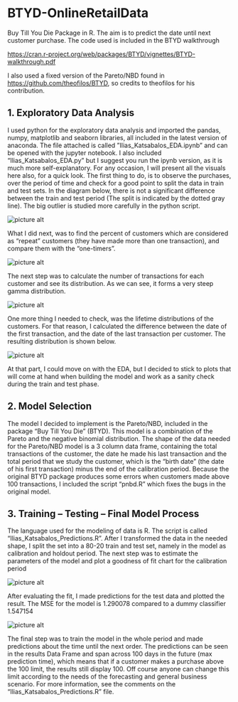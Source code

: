 # BTYD-OnlineRetailData
Buy Till You Die Package in R. The aim is to predict the date until next customer purchase. The code used is included in the BTYD walkthrough

https://cran.r-project.org/web/packages/BTYD/vignettes/BTYD-walkthrough.pdf

I also used a fixed version of the Pareto/NBD found in https://github.com/theofilos/BTYD, so credits to theofilos for his contribution.

## 1. Exploratory Data Analysis
I used python for the exploratory data analysis and imported the pandas, numpy, matplotlib and seaborn libraries, all included in the latest version of anaconda. The file attached is called ”Ilias_Katsabalos_EDA.ipynb” and can be opened with the jupyter notebook. I also included “Ilias_Katsabalos_EDA.py” but I suggest you run the ipynb version, as it is much more self-explanatory. For any occasion, I will present all the visuals here also, for a quick look.
The first thing to do, is to observe the purchases, over the period of time and check for a good point to split the data in train and test sets. In the diagram below, there is not a significant difference between the train and test period (The split is indicated by the dotted gray line). The big outlier is studied more carefully in the python script.

![picture alt](https://github.com/iliasKatsabalos/BTYD-OnlineRetailData/blob/master/images/chart1.png)

What I did next, was to find the percent of customers which are considered as “repeat” customers (they have made more than one transaction), and compare them with the “one-timers”.

![picture alt](https://github.com/iliasKatsabalos/BTYD-OnlineRetailData/blob/master/images/chart2.png)

The next step was to calculate the number of transactions for each customer and see its distribution. As we can see, it forms a very steep gamma distribution.

![picture alt](https://github.com/iliasKatsabalos/BTYD-OnlineRetailData/blob/master/images/chart3.png)

One more thing I needed to check, was the lifetime distributions of the customers. For that reason, I calculated the difference between the date of the first transaction, and the date of the last transaction per customer. The resulting distribution is shown below.

![picture alt](https://github.com/iliasKatsabalos/BTYD-OnlineRetailData/blob/master/images/chart4.png)

At that part, I could move on with the EDA, but I decided to stick to plots that will come at hand when building the model and work as a sanity check during the train and test phase.

## 2. Model Selection
The model I decided to implement is the Pareto/NBD, included in the package “Buy Till You Die” (BTYD). This model is a combination of the Pareto and the negative binomial distribution. The shape of the data needed for the Pareto/NBD model is a 3 column data frame, containing the total transactions of the customer, the date he made his last transaction and the total period that we study the customer, which is the “birth date” (the date of his first transaction) minus the end of the calibration period.
Because the original BTYD package produces some errors when customers made above 100 transactions, I included the script “pnbd.R” which fixes the bugs in the original model.

## 3. Training – Testing – Final Model Process
The language used for the modeling of data is R. The script is called “Ilias_Katsabalos_Predictions.R”.
After I transformed the data in the needed shape, I split the set into a 80-20 train and test set, namely in the model as calibration and holdout period. The next step was to estimate the parameters of the model and plot a goodness of fit chart for the calibration period

![picture alt](https://github.com/iliasKatsabalos/BTYD-OnlineRetailData/blob/master/images/Rplot.png)

After evaluating the fit, I made predictions for the test data and plotted the result. The MSE for the model is 1.290078 compared to a dummy classifier 1.547154

![picture alt](https://github.com/iliasKatsabalos/BTYD-OnlineRetailData/blob/master/images/Rplot01.png)

The final step was to train the model in the whole period and made predictions about the time until the next order. The predictions can be seen in the results Data Frame and span across 100 days in the future (max prediction time), which means that if a customer makes a purchase above the 100 limit, the results still display 100. Off course anyone can change this limit according to the needs of the forecasting and general business scenario.
For more information, see the comments on the “Ilias_Katsabalos_Predictions.R” file.
